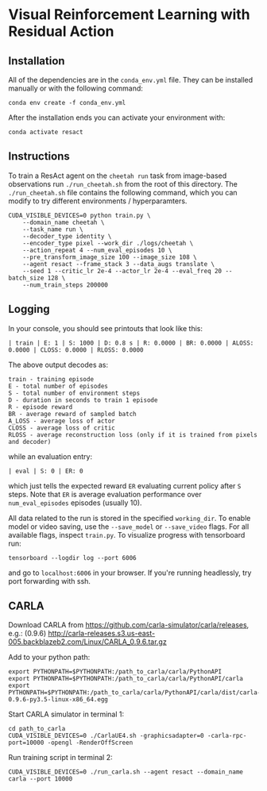 # Visual Reinforcement Learning with Residual Action

## Installation 

All of the dependencies are in the `conda_env.yml` file. They can be installed manually or with the following command:

```shell
conda env create -f conda_env.yml
```
After the installation ends you can activate your environment with:
```shell
conda activate resact
```
## Instructions
To train a ResAct agent on the `cheetah run` task from image-based observations run `./run_cheetah.sh` from the root of this directory. The `./run_cheetah.sh` file contains the following command, which you can modify to try different environments / hyperparamters.

```shell
CUDA_VISIBLE_DEVICES=0 python train.py \
    --domain_name cheetah \
    --task_name run \
    --decoder_type identity \
    --encoder_type pixel --work_dir ./logs/cheetah \
    --action_repeat 4 --num_eval_episodes 10 \
    --pre_transform_image_size 100 --image_size 108 \
    --agent resact --frame_stack 3 --data_augs translate \
    --seed 1 --critic_lr 2e-4 --actor_lr 2e-4 --eval_freq 20 --batch_size 128 \
    --num_train_steps 200000
```

## Logging 

In your console, you should see printouts that look like this:

```shell
| train | E: 1 | S: 1000 | D: 0.8 s | R: 0.0000 | BR: 0.0000 | ALOSS: 0.0000 | CLOSS: 0.0000 | RLOSS: 0.0000
```
The above output decodes as:

```shell
train - training episode
E - total number of episodes 
S - total number of environment steps
D - duration in seconds to train 1 episode
R - episode reward
BR - average reward of sampled batch
A_LOSS - average loss of actor
CLOSS - average loss of critic
RLOSS - average reconstruction loss (only if it is trained from pixels and decoder)
```
while an evaluation entry:
```shell
| eval | S: 0 | ER: 0
```
which just tells the expected reward `ER` evaluating current policy after `S` steps. Note that `ER` is average evaluation performance over `num_eval_episodes` episodes (usually 10).

All data related to the run is stored in the specified `working_dir`. To enable model or video saving, use the `--save_model` or `--save_video` flags. For all available flags, inspect `train.py`. To visualize progress with tensorboard run:

```shell
tensorboard --logdir log --port 6006
```

and go to `localhost:6006` in your browser. If you're running headlessly, try port forwarding with ssh.
## CARLA
Download CARLA from https://github.com/carla-simulator/carla/releases, e.g.:
(0.9.6) http://carla-releases.s3.us-east-005.backblazeb2.com/Linux/CARLA_0.9.6.tar.gz

Add to your python path:
```shell
export PYTHONPATH=$PYTHONPATH:/path_to_carla/carla/PythonAPI
export PYTHONPATH=$PYTHONPATH:/path_to_carla/carla/PythonAPI/carla
export PYTHONPATH=$PYTHONPATH:/path_to_carla/carla/PythonAPI/carla/dist/carla-0.9.6-py3.5-linux-x86_64.egg
```
Start CARLA simulator in terminal 1:
```shell
cd path_to_carla
CUDA_VISIBLE_DEVICES=0 ./CarlaUE4.sh -graphicsadapter=0 -carla-rpc-port=10000 -opengl -RenderOffScreen
```
Run training script in terminal 2:
```shell
CUDA_VISIBLE_DEVICES=0 ./run_carla.sh --agent resact --domain_name carla --port 10000
```